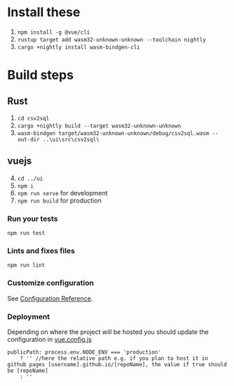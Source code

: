 # Install these
1. ```npm install -g @vue/cli```
2. ```rustup target add wasm32-unknown-unknown --toolchain nightly```
3. ```cargo +nightly install wasm-bindgen-cli```

# Build steps
## Rust
1. ```cd csv2sql```
2. ```cargo +nightly build --target wasm32-unknown-unknown```
3. ```wasm-bindgen target/wasm32-unknown-unknown/debug/csv2sql.wasm --out-dir ..\ui\src\csv2sql\```

## vuejs
4. ```cd ../ui```
5. ```npm i```
6. ```npm run serve``` for development
7. ```npm run build``` for production



### Run your tests
```
npm run test
```

### Lints and fixes files
```
npm run lint
```

### Customize configuration
See [Configuration Reference](https://cli.vuejs.org/config/).


### Deployment
Depending on where the project will be hosted you should update the configuration in [vue.config.js](vue.config.js)

```JS
publicPath: process.env.NODE_ENV === 'production'
    ? '' //here the relative path e.g. if you plan to host it in github pages [username].github.io/[repoName], the value if true should be [repoName]
    : ''
```